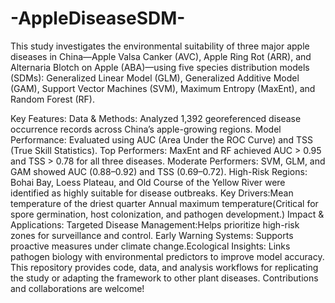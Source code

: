 # -AppleDiseaseSDM-
This study investigates the environmental suitability of three major apple diseases in China—Apple Valsa Canker (AVC), Apple Ring Rot (ARR), and Alternaria Blotch on Apple (ABA)​—using ​five species distribution models (SDMs)​: Generalized Linear Model (GLM), Generalized Additive Model (GAM), Support Vector Machines (SVM), Maximum Entropy (MaxEnt), and Random Forest (RF).

​Key Features:​​
​Data & Methods:​​ Analyzed ​1,392 georeferenced disease occurrence records​ across China’s apple-growing regions.
​Model Performance:​​ Evaluated using ​AUC (Area Under the ROC Curve)​​ and ​TSS (True Skill Statistics)​.
​Top Performers:​​ MaxEnt and RF achieved ​AUC > 0.95​ and ​TSS > 0.78​ for all three diseases.
​Moderate Performers:​​ SVM, GLM, and GAM showed ​AUC (0.88–0.92)​​ and ​TSS (0.69–0.72)​.
​High-Risk Regions:​​ Bohai Bay, Loess Plateau, and Old Course of the Yellow River were identified as ​highly suitable​ for disease outbreaks.
​Key Drivers:​​
​Mean temperature of the driest quarter​
​Annual maximum temperature​
(Critical for spore germination, host colonization, and pathogen development.)
​Impact & Applications:​​
​Targeted Disease Management:​​ Helps prioritize high-risk zones for surveillance and control.
​Early Warning Systems:​​ Supports proactive measures under ​climate change.
​Ecological Insights:​​ Links pathogen biology with environmental predictors to improve model accuracy.
This repository provides ​code, data, and analysis workflows​ for replicating the study or adapting the framework to other plant diseases. Contributions and collaborations are welcome!
